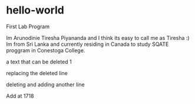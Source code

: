# hello-world
First Lab Program

Im Arunodinie Tiresha Piyananda and I think its easy to call me as Tiresha :) 
Im from Sri Lanka and currently residing in Canada to study SQATE proggram in Conestoga College.

a text that can be deleted 1

replacing the deleted line

deleting and adding another line

Add at 1718 
